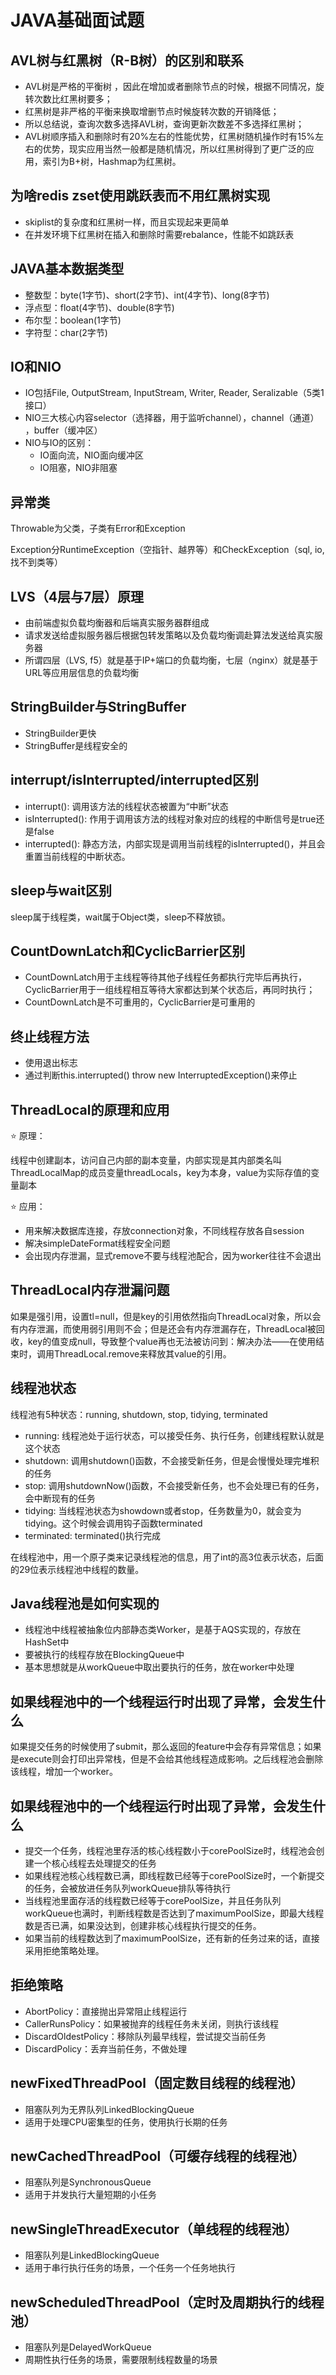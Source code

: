 # JAVA基础面试题

## AVL树与红黑树（R-B树）的区别和联系

* AVL树是严格的平衡树 ，因此在增加或者删除节点的时候，根据不同情况，旋转次数比红黑树要多；
* 红黑树是非严格的平衡来换取增删节点时候旋转次数的开销降低；
* 所以总结说，查询次数多选择AVL树，查询更新次数差不多选择红黑树；
* AVL树顺序插入和删除时有20%左右的性能优势，红黑树随机操作时有15%左右的优势，现实应用当然一般都是随机情况，所以红黑树得到了更广泛的应用，索引为B+树，Hashmap为红黑树。

## 为啥redis zset使用跳跃表而不用红黑树实现

* skiplist的复杂度和红黑树一样，而且实现起来更简单
* 在并发环境下红黑树在插入和删除时需要rebalance，性能不如跳跃表

## JAVA基本数据类型

* 整数型：byte\(1字节\)、short\(2字节\)、int\(4字节\)、long\(8字节\)
* 浮点型：float\(4字节\)、double\(8字节\)
* 布尔型：boolean\(1字节\)
* 字符型：char\(2字节\)

## IO和NIO

* IO包括File, OutputStream, InputStream, Writer, Reader, Seralizable（5类1接口）
* NIO三大核心内容selector（选择器，用于监听channel），channel（通道） ，buffer（缓冲区）
* NIO与IO的区别：
  * IO面向流，NIO面向缓冲区
  * IO阻塞，NIO非阻塞

## **异常类**

Throwable为父类，子类有Error和Exception

Exception分RuntimeException（空指针、越界等）和CheckException（sql, io, 找不到类等）

## **LVS（4层与7层）原理**

* 由前端虚拟负载均衡器和后端真实服务器群组成
* 请求发送给虚拟服务器后根据包转发策略以及负载均衡调赴算法发送给真实服务器
* 所谓四层（LVS, f5）就是基于IP+端口的负载均衡，七层（nginx）就是基于URL等应用层信息的负载均衡

## **StringBuilder与StringBuffer**

* StringBuilder更快
* StringBuffer是线程安全的

## **interrupt/isInterrupted/interrupted区别**

* interrupt\(\): 调用该方法的线程状态被置为“中断”状态
* isInterrupted\(\): 作用于调用该方法的线程对象对应的线程的中断信号是true还是false
* interrupted\(\): 静态方法，内部实现是调用当前线程的isInterrupted\(\)，并且会重置当前线程的中断状态。

## **sleep与wait区别**

sleep属于线程类，wait属于Object类，sleep不释放锁。

## **CountDownLatch和CyclicBarrier区别**

* CountDownLatch用于主线程等待其他子线程任务都执行完毕后再执行，CyclicBarrier用于一组线程相互等待大家都达到某个状态后，再同时执行；
* CountDownLatch是不可重用的，CyclicBarrier是可重用的

## **终止线程方法**

* 使用退出标志
* 通过判断this.interrupted\(\) throw new InterruptedException\(\)来停止

## **ThreadLocal的原理和应用**

⭐ 原理：

线程中创建副本，访问自己内部的副本变量，内部实现是其内部类名叫ThreadLocalMap的成员变量threadLocals，key为本身，value为实际存值的变量副本

⭐ 应用：

* 用来解决数据库连接，存放connection对象，不同线程存放各自session
* 解决simpleDateFormat线程安全问题
* 会出现内存泄漏，显式remove不要与线程池配合，因为worker往往不会退出

## **ThreadLocal内存泄漏问题**

如果是强引用，设置tl=null，但是key的引用依然指向ThreadLocal对象，所以会有内存泄漏，而使用弱引用则不会；但是还会有内存泄漏存在，ThreadLocal被回收，key的值变成null，导致整个value再也无法被访问到：解决办法——在使用结束时，调用ThreadLocal.remove来释放其value的引用。

## **线程池状态**

线程池有5种状态：running, shutdown, stop, tidying, terminated

* running: 线程池处于运行状态，可以接受任务、执行任务，创建线程默认就是这个状态
* shutdown: 调用shutdown\(\)函数，不会接受新任务，但是会慢慢处理完堆积的任务
* stop: 调用shutdownNow\(\)函数，不会接受新任务，也不会处理已有的任务，会中断现有的任务
* tidying: 当线程池状态为showdown或者stop，任务数量为0，就会变为tidying。这个时候会调用钩子函数terminated
* terminated: terminated\(\)执行完成

在线程池中，用一个原子类来记录线程池的信息，用了int的高3位表示状态，后面的29位表示线程池中线程的数量。

## **Java线程池是如何实现的**

* 线程池中线程被抽象位内部静态类Worker，是基于AQS实现的，存放在HashSet中
* 要被执行的线程存放在BlockingQueue中
* 基本思想就是从workQueue中取出要执行的任务，放在worker中处理

## **如果线程池中的一个线程运行时出现了异常，会发生什么**

如果提交任务的时候使用了submit，那么返回的feature中会存有异常信息；如果是execute则会打印出异常栈，但是不会给其他线程造成影响。之后线程池会删除该线程，增加一个worker。

## **如果线程池中的一个线程运行时出现了异常，会发生什么**

* 提交一个任务，线程池里存活的核心线程数小于corePoolSize时，线程池会创建一个核心线程去处理提交的任务
* 如果线程池核心线程数已满，即线程数已经等于corePoolSize时，一个新提交的任务，会被放进任务队列workQueue排队等待执行
* 当线程池里面存活的线程数已经等于corePoolSize，并且任务队列workQueue也满时，判断线程数是否达到了maximumPoolSize，即最大线程数是否已满，如果没达到，创建非核心线程执行提交的任务。
* 如果当前的线程数达到了maximumPoolSize，还有新的任务过来的话，直接采用拒绝策略处理。

## **拒绝策略**

* AbortPolicy：直接抛出异常阻止线程运行
* CallerRunsPolicy：如果被抛弃的线程任务未关闭，则执行该线程
* DiscardOldestPolicy：移除队列最早线程，尝试提交当前任务
* DiscardPolicy：丢弃当前任务，不做处理

## **newFixedThreadPool（固定数目线程的线程池）**

* 阻塞队列为无界队列LinkedBlockingQueue
* 适用于处理CPU密集型的任务，使用执行长期的任务

## **newCachedThreadPool（可缓存线程的线程池）**

* 阻塞队列是SynchronousQueue
* 适用于并发执行大量短期的小任务

## **newSingleThreadExecutor（单线程的线程池）**

* 阻塞队列是LinkedBlockingQueue
* 适用于串行执行任务的场景，一个任务一个任务地执行

## **newScheduledThreadPool（定时及周期执行的线程池）**

* 阻塞队列是DelayedWorkQueue
* 周期性执行任务的场景，需要限制线程数量的场景

